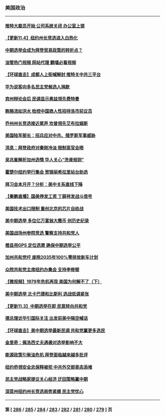 ### 美国政治
---
#### [推特大裁员开始 公司系统关闭 办公室上锁](../../pages/ncid1078159/n13859659.md?11050045) 
#### [【更新11.4】纽约州长竞选进入白热化](../../pages/ncid1078159/n13859517.md?11050045) 
#### [中期选举会成为拜登贸易政策的转折点？](../../pages/ncid1078159/n13859073.md?11050045) 
#### [油管热门视频 网站代理 翻墙必看视频](http://132.145.103.77:81/youtube.html?11050045)
#### [【环球直击】成都人上街喊解封 推特关中共三平台](../../pages/ncid1078159/n13859014.md?11050045) 
#### [华为说客向多名民主党候选人捐款](../../pages/ncid1078159/n13859256.md?11050045) 
#### [宾州辩论会后 民调显示奥兹领先费特曼](../../pages/ncid1078159/n13859175.md?11050045) 
#### [贿赂流如洪水 检控中国商人性招待洛市前议员](../../pages/ncid1078159/n13859223.md?11050045) 
#### [乔州州长竞选接近尾声 坎普领先艾布拉姆斯](../../pages/ncid1078159/n13859089.md?11050045) 
#### [美国陆军部长：招兵应对中共、俄罗斯军事威胁](../../pages/ncid1078159/n13859185.md?11050045) 
#### [消息：拜登政府对秦刚冷淡 限制高官会晤](../../pages/ncid1078159/n13859038.md?11050045) 
#### [吴兆峯解析加州选情 华人关心“洗肾规则”](../../pages/ncid1078159/n13859137.md?11050045) 
#### [霍楚尔纽约举行集会 贺锦丽希拉里站台助选](../../pages/ncid1078159/n13859085.md?11050045) 
#### [拜习会本月开？分析：美中关系直线下降](../../pages/ncid1078159/n13858925.md?11050045) 
#### [【秦鹏直播】国美停发工资 丁薛祥发战斗信号](../../pages/ncid1078159/n13859067.md?11050045) 
#### [美国技术出口限制 重创北京的芯片自给战](../../pages/ncid1078159/n13859009.md?11050045) 
#### [美中期选举 多位亿万富翁大撒币 创历史纪录](../../pages/ncid1078159/n13858938.md?11050045) 
#### [美国战场州参院竞选 警察支持共和党人](../../pages/ncid1078159/n13858862.md?11050045) 
#### [橙县用GPS 定位选票 确保中期选举公平](../../pages/ncid1078159/n13858973.md?11050045) 
#### [加州共和党吁 废除2035年100%零排放新车计划](../../pages/ncid1078159/n13858963.md?11050045) 
#### [众院共和党主席纽约办集会 支持李修顿](../../pages/ncid1078159/n13858822.md?11050045) 
#### [【微视频】1979年危机再现 美国为何解不了（下）](../../pages/ncid1078159/n13858870.md?11050045) 
#### [美中期选举 北卡巴德和比斯利 选战低调紧张](../../pages/ncid1078159/n13858726.md?11050045) 
#### [【更新11.3】中期选举在即 民意转向共和党](../../pages/ncid1078159/n13858154.md?11050045) 
#### [德总理访华引国际关注 出发前美中隔空喊话](../../pages/ncid1078159/n13858611.md?11050045) 
#### [【环球直击】美中期选举最新民调 共和党赢更多选民](../../pages/ncid1078159/n13858118.md?11050045) 
#### [金里奇：佩洛西丈夫遇袭对选举影响不大](../../pages/ncid1078159/n13858518.md?11050045) 
#### [能源政策引柴油危机 拜登面临越来越多批评](../../pages/ncid1078159/n13858261.md?11050045) 
#### [纽约侨领安全忠保释被拒 中共外交部表态添堵](../../pages/ncid1078159/n13858406.md?11050045) 
#### [民主党战略家提议关心经济 迂回策略赢中期](../../pages/ncid1078159/n13858167.md?11050045) 
#### [深蓝州纽约州长竞选局势紧绷 民主党忧心](../../pages/ncid1078159/n13858230.md?11050045) 

---
#### 第 [ [286](./286.md?11050045) / [285](./285.md?11050045) / [284](./284.md?11050045) / [283](./283.md?11050045) / [282](./282.md?11050045) / [281](./281.md?11050045) / [280](./280.md?11050045) / [279](./279.md?11050045) ] 页
